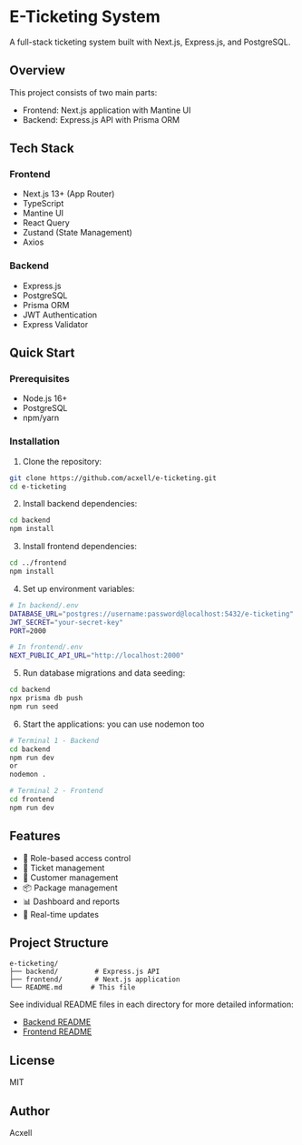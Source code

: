 # E-Ticketing System

A full-stack ticketing system built with Next.js, Express.js, and PostgreSQL.

## Overview

This project consists of two main parts:
- Frontend: Next.js application with Mantine UI
- Backend: Express.js API with Prisma ORM

## Tech Stack

### Frontend
- Next.js 13+ (App Router)
- TypeScript
- Mantine UI
- React Query
- Zustand (State Management)
- Axios

### Backend
- Express.js
- PostgreSQL
- Prisma ORM
- JWT Authentication
- Express Validator

## Quick Start

### Prerequisites
- Node.js 16+
- PostgreSQL
- npm/yarn

### Installation

1. Clone the repository:
```bash
git clone https://github.com/acxell/e-ticketing.git
cd e-ticketing
```

2. Install backend dependencies:
```bash
cd backend
npm install
```

3. Install frontend dependencies:
```bash
cd ../frontend
npm install
```

4. Set up environment variables:
```bash
# In backend/.env
DATABASE_URL="postgres://username:password@localhost:5432/e-ticketing"
JWT_SECRET="your-secret-key"
PORT=2000

# In frontend/.env
NEXT_PUBLIC_API_URL="http://localhost:2000"
```

5. Run database migrations and data seeding:
```bash
cd backend
npx prisma db push
npm run seed
```

6. Start the applications:
you can use nodemon too
```bash
# Terminal 1 - Backend
cd backend
npm run dev
or
nodemon .

# Terminal 2 - Frontend
cd frontend
npm run dev
```

## Features

- 🔐 Role-based access control
- 🎫 Ticket management
- 👥 Customer management
- 📦 Package management
- 📊 Dashboard and reports
- 🔄 Real-time updates

## Project Structure

```
e-ticketing/
├── backend/         # Express.js API
├── frontend/        # Next.js application
└── README.md       # This file
```

See individual README files in each directory for more detailed information:
- [Backend README](./backend/README.md)
- [Frontend README](./frontend/README.md)

## License

MIT

## Author

Acxell